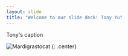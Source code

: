 ```yaml
---
layout: slide
title: "Welcome to our slide deck! Tony Yu"
---
```


Tony's caption

![Mardigrastocat](https://octodex.github.com/images/Mardigrastocat.png)
{: .center}

